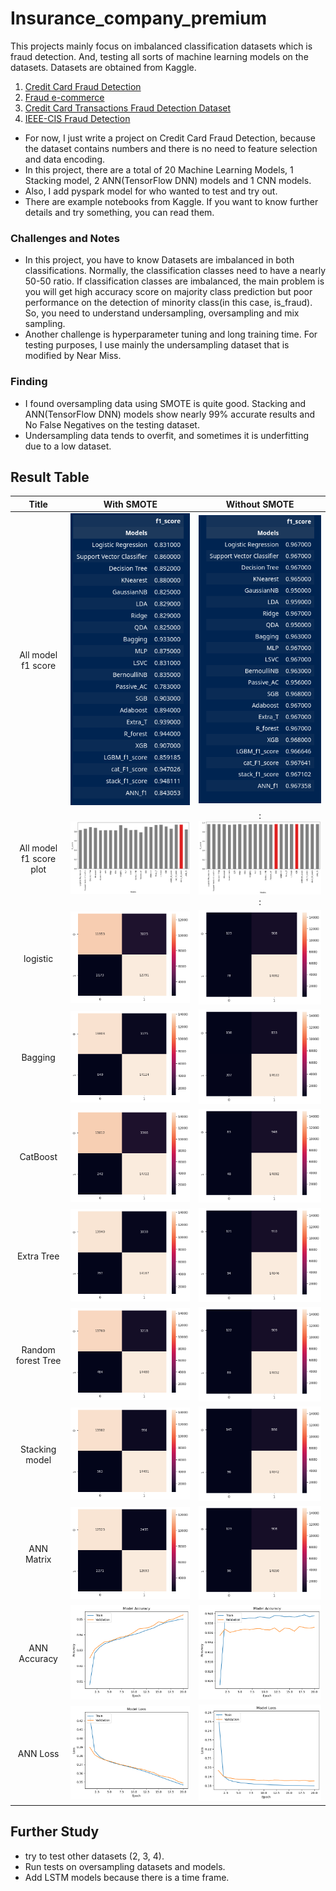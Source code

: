 # Insurance_company_premium

This projects mainly focus on imbalanced classification datasets which is fraud detection. And, testing all sorts of machine learning models on the datasets.
Datasets are obtained from Kaggle.
1. [Credit Card Fraud Detection](https://www.kaggle.com/datasets/mlg-ulb/creditcardfraud?datasetId=310&sortBy=voteCount&sort=votes)
2. [Fraud e-commerce ](https://www.kaggle.com/datasets/vbinh002/fraud-ecommerce )
3. [Credit Card Transactions Fraud Detection Dataset](https://www.kaggle.com/datasets/kartik2112/fraud-detection)
4. [IEEE-CIS Fraud Detection]( https://www.kaggle.com/competitions/ieee-fraud-detection/data )  
* For now, I just write a project on Credit Card Fraud Detection, because the dataset contains numbers and there is no need to feature selection and data encoding.     
* In this project, there are a total of 20 Machine Learning Models, 1 Stacking model, 2 ANN(TensorFlow DNN) models and 1 CNN models.
* Also, I add pyspark model for who wanted to test and try out. 
* There are example notebooks from Kaggle. If you want to know further details and try something, you can read them.   

### Challenges and Notes
* In this project, you have to know Datasets are imbalanced in both classifications. Normally, the classification classes need to have a nearly 50-50 ratio. If classification classes are imbalanced, the main problem is you will get high accuracy score on majority class prediction but poor performance on the detection of minority class(in this case, is_fraud). So, you need to understand undersampling, oversampling and mix sampling.
* Another challenge is hyperparameter tuning and long training time. For testing purposes, I use mainly the undersampling dataset that is modified by Near Miss. 

### Finding 
* I found oversampling data using SMOTE is quite good. Stacking and ANN(TensorFlow DNN) models show nearly 99% accurate results and No False Negatives on the testing dataset. 
* Undersampling data tends to overfit, and sometimes it is underfitting due to a low dataset.


## Result Table
Title             |  With SMOTE         |  Without SMOTE
:-------------------------:|:-------------------------:|:-------------------------:
All model f1 score  | ![](result_png/all_model_f1_score_SMOTE.png)| ![](result_png/all_model_f1_socre.png)
All model f1 score plot|![](/result_png/all_model_f1_score_plot_SMOTE.png)|:![](result/../result_png/all_model_f1_score_plot.png):
logistic | ![](result_png/logistic_matrix_SMOTE.png) | ![](result_png/logistic_matrix.png) 
Bagging | ![](result_png/Bagging_martix_SMOTE.png) | ![](result_png/Bagging_martix.png)
CatBoost | ![](result_png/Cat_matrix_smote.png) | ![](result_png/Cat_matrix.png)
Extra Tree | ![](result_png/Extra_tree_matrix_SMOTE.png) | ![](result_png/Extra_tree_matrix.png)
Random forest Tree | ![](result_png/Random_forest_matrix_SMOTE.png)| ![](result_png/Random_forest_matrix.png)
Stacking model | ![](result_png/stacking_matrix_SMOTE.png) | ![](result_png/stacking_matrix.png)
ANN Matrix | ![](result_png/ANN_matrix_SMOTE.png) | ![](result_png/ANN_matrix.png)
ANN Accuracy | ![](result_png/ANN_accurary_SMTOE.png) | ![](result_png/ANN_accuray.png)
ANN Loss | ![](result_png/ANN_loss_SMOTE.png) | ![](result_png/ANN_loss.png)


## Further Study 
* try to test other datasets (2, 3, 4).
* Run tests on oversampling datasets and models.
* Add LSTM models because there is a time frame.


